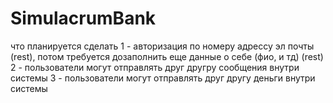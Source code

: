 # SimulacrumBank

что планируется сделать
1 - авторизация по номеру адрессу эл почты (rest), потом требуется дозаполнить еще данные о себе (фио, и тд) (rest)
2 - пользователи могут отправлять друг другру сообщения внутри системы
3 - пользователи могут отправлять друг другу деньги внутри системы
